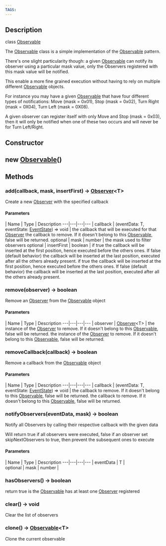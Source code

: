 ```yaml
---
TAGS:
---
```

## Description

class [Observable](/classes/2.5/Observable)

The [Observable](/classes/2.5/Observable) class is a simple implementation of the [Observable](/classes/2.5/Observable) pattern.

There's one slight particularity though: a given [Observable](/classes/2.5/Observable) can notify its observer using a particular mask value, only the Observers registered with this mask value will be notified.

This enable a more fine grained execution without having to rely on multiple different [Observable](/classes/2.5/Observable) objects.

For instance you may have a given [Observable](/classes/2.5/Observable) that have four different types of notifications: Move (mask = 0x01), Stop (mask = 0x02), Turn Right (mask = 0X04), Turn Left (mask = 0X08).

A given observer can register itself with only Move and Stop (mask = 0x03), then it will only be notified when one of these two occurs and will never be for Turn Left/Right.

## Constructor

## new [Observable](/classes/2.5/Observable)()


## Methods

### add(callback, mask, insertFirst) &rarr; [Observer](/classes/2.5/Observer)&lt;T&gt;

Create a new [Observer](/classes/2.5/Observer) with the specified callback

#### Parameters
 | Name | Type | Description
---|---|---|---
 | callback | (eventData: T, eventState: [EventState](/classes/2.5/EventState)) =&gt; void |  the callback that will be executed for that [Observer](/classes/2.5/Observer)  the callback to remove. If it doesn't belong to this [Observable](/classes/2.5/Observable), false will be returned.
optional | mask | number |  the mask used to filter observers 
optional | insertFirst | boolean |  if true the callback will be inserted at the first position, hence executed before the others ones. If false (default behavior) the callback will be inserted at the last position, executed after all the others already present.  if true the callback will be inserted at the first position, hence executed before the others ones. If false (default behavior) the callback will be inserted at the last position, executed after all the others already present.
### remove(observer) &rarr; boolean

Remove an [Observer](/classes/2.5/Observer) from the [Observable](/classes/2.5/Observable) object

#### Parameters
 | Name | Type | Description
---|---|---|---
 | observer | [Observer](/classes/2.5/Observer)&lt;T&gt; |  the instance of the [Observer](/classes/2.5/Observer) to remove. If it doesn't belong to this [Observable](/classes/2.5/Observable), false will be returned.  the instance of the [Observer](/classes/2.5/Observer) to remove. If it doesn't belong to this [Observable](/classes/2.5/Observable), false will be returned.

### removeCallback(callback) &rarr; boolean

Remove a callback from the [Observable](/classes/2.5/Observable) object

#### Parameters
 | Name | Type | Description
---|---|---|---
 | callback | (eventData: T, eventState: [EventState](/classes/2.5/EventState)) =&gt; void |  the callback to remove. If it doesn't belong to this [Observable](/classes/2.5/Observable), false will be returned.  the callback to remove. If it doesn't belong to this [Observable](/classes/2.5/Observable), false will be returned.

### notifyObservers(eventData, mask) &rarr; boolean

Notify all Observers by calling their respective callback with the given data

Will return true if all observers were executed, false if an observer set skipNextObservers to true, then prevent the subsequent ones to execute

#### Parameters
 | Name | Type | Description
---|---|---|---
 | eventData | T |  
optional | mask | number |  
### hasObservers() &rarr; boolean

return true is the [Observable](/classes/2.5/Observable) has at least one [Observer](/classes/2.5/Observer) registered
### clear() &rarr; void

Clear the list of observers
### clone() &rarr; [Observable](/classes/2.5/Observable)&lt;T&gt;

Clone the current observable
